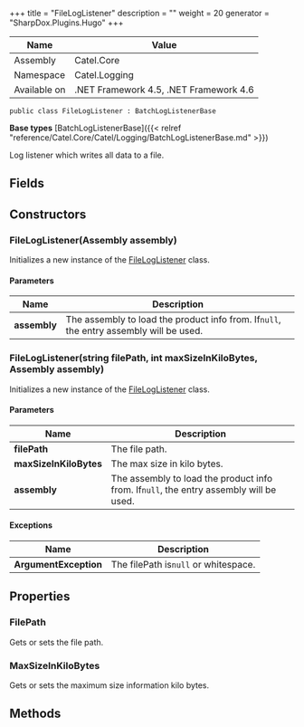 

+++
title = "FileLogListener" 
description = ""
weight = 20
generator = "SharpDox.Plugins.Hugo"
+++

Name|Value
---|---
Assembly|Catel.Core
Namespace|Catel.Logging
Available on|.NET Framework 4.5, .NET Framework 4.6

```
public class FileLogListener : BatchLogListenerBase
```

**Base types**
[BatchLogListenerBase]({{< relref "reference/Catel.Core/Catel/Logging/BatchLogListenerBase.md" >}})

Log listener which writes all data to a file.

## Fields

## Constructors

### FileLogListener(Assembly assembly)

Initializes a new instance of the [FileLogListener](#) class.

#### Parameters

Name|Description
---|---
**assembly**|The assembly to load the product info from. If`null`, the entry assembly will be used.

### FileLogListener(string filePath, int maxSizeInKiloBytes, Assembly assembly)

Initializes a new instance of the [FileLogListener](#) class.

#### Parameters

Name|Description
---|---
**filePath**|The file path.
**maxSizeInKiloBytes**|The max size in kilo bytes.
**assembly**|The assembly to load the product info from. If`null`, the entry assembly will be used.

#### Exceptions

Name|Description
---|---
**ArgumentException**|The filePath is`null` or whitespace.

## Properties

### FilePath

Gets or sets the file path.

### MaxSizeInKiloBytes

Gets or sets the maximum size information kilo bytes.

## Methods


